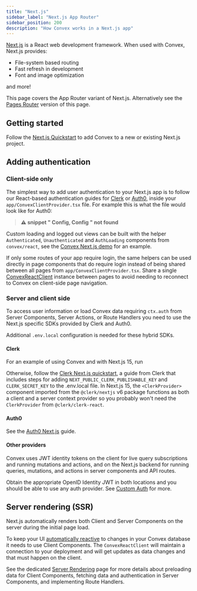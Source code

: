 ```yaml
---
title: "Next.js"
sidebar_label: "Next.js App Router"
sidebar_position: 200
description: "How Convex works in a Next.js app"
---
```



[Next.js](https://nextjs.org/) is a React web development framework. When used
with Convex, Next.js provides:

- File-system based routing
- Fast refresh in development
- Font and image optimization

and more!

This page covers the App Router variant of Next.js. Alternatively see the
[Pages Router](/client/react/nextjs-pages-router/nextjs-pages-router.mdx)
version of this page.

## Getting started

Follow the [Next.js Quickstart](/quickstart/nextjs.mdx) to add Convex to a new
or existing Next.js project.

## Adding authentication

### Client-side only

The simplest way to add user authentication to your Next.js app is to follow our
React-based authentication guides for [Clerk](/auth/clerk.mdx) or
[Auth0](/auth/auth0.mdx), inside your `app/ConvexClientProvider.tsx` file. For
example this is what the file would look like for Auth0:

> **⚠ snippet " Config, Config " not found**

Custom loading and logged out views can be built with the helper
`Authenticated`, `Unauthenticated` and `AuthLoading` components from
`convex/react`, see the
[Convex Next.js demo](https://github.com/get-convex/convex-demos/tree/main/nextjs-pages-router/pages/_app.tsx)
for an example.

If only some routes of your app require login, the same helpers can be used
directly in page components that do require login instead of being shared
between all pages from `app/ConvexClientProvider.tsx`. Share a single
[ConvexReactClient](/api/classes/react.ConvexReactClient) instance between pages
to avoid needing to reconnect to Convex on client-side page navigation.

### Server and client side

To access user information or load Convex data requiring `ctx.auth` from Server
Components, Server Actions, or Route Handlers you need to use the Next.js
specific SDKs provided by Clerk and Auth0.

Additional `.env.local` configuration is needed for these hybrid SDKs.

#### Clerk

For an example of using Convex and with Next.js 15, run

<p>
  <b>
    <CodeWithCopyButton text="npm create convex@latest -- -t nextjs-clerk" />
  </b>
</p>

Otherwise, follow the
[Clerk Next.js quickstart](https://clerk.com/docs/quickstarts/nextjs), a guide
from Clerk that includes steps for adding `NEXT_PUBLIC_CLERK_PUBLISHABLE_KEY`
and `CLERK_SECRET_KEY` to the .env.local file. In Next.js 15, the
`<ClerkProvider>` component imported from the `@clerk/nextjs` v6 package
functions as both a client and a server context provider so you probably won't
need the `ClerkProvider` from `@clerk/clerk-react`.

#### Auth0

See the
[Auth0 Next.js](https://auth0.com/docs/quickstart/webapp/nextjs/01-login) guide.

#### Other providers

Convex uses JWT identity tokens on the client for live query subscriptions and
running mutations and actions, and on the Next.js backend for running queries,
mutations, and actions in server components and API routes.

Obtain the appropriate OpenID Identity JWT in both locations and you should be
able to use any auth provider. See
[Custom Auth](https://docs.convex.dev/auth/advanced/custom-auth) for more.

## Server rendering (SSR)

Next.js automatically renders both Client and Server Components on the server
during the initial page load.

To keep your UI
[automatically reactive](/functions/query-functions.mdx#caching--reactivity--consistency)
to changes in your Convex database it needs to use Client Components. The
`ConvexReactClient` will maintain a connection to your deployment and will get
updates as data changes and that must happen on the client.

See the dedicated
[Server Rendering](/client/react/nextjs/nextjs-server-rendering.mdx) page for
more details about preloading data for Client Components, fetching data and
authentication in Server Components, and implementing Route Handlers.
